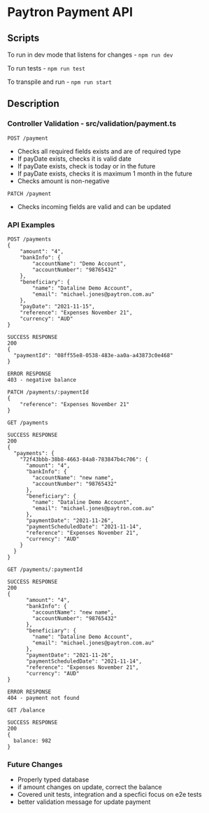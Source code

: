 # Paytron Payment API

## Scripts
To run in dev mode that listens for changes - `npm run dev`

To run tests - `npm run test`

To transpile and run - `npm run start`

## Description
### Controller Validation - src/validation/payment.ts

`POST /payment`
- Checks all required fields exists and are of required type
- If payDate exists, checks it is valid date
- If payDate exists, check is today or in the future
- If payDate exists, checks it is maximum 1 month in the future
- Checks amount is non-negative

`PATCH /payment`
- Checks incoming fields are valid and can be updated

### API Examples
```
POST /payments
{
    "amount": "4",
    "bankInfo": {
        "accountName": "Demo Account",
        "accountNumber": "98765432"
    },
	"beneficiary": {
        "name": "Dataline Demo Account",
        "email": "michael.jones@paytron.com.au"
    },
    "payDate": "2021-11-15",
    "reference": "Expenses November 21",
    "currency": "AUD"
}

SUCCESS RESPONSE
200 
{
  "paymentId": "08ff55e8-0538-483e-aa0a-a43873c0e468"
}

ERROR RESPONSE
403 - negative balance
```
```
PATCH /payments/:paymentId
{
    "reference": "Expenses November 21"
}
```
```
GET /payments

SUCCESS RESPONSE
200
{
  "payments": {
    "72f43bbb-38b8-4663-84a8-783847b4c706": {
      "amount": "4",
      "bankInfo": {
        "accountName": "new name",
        "accountNumber": "98765432"
      },
      "beneficiary": {
        "name": "Dataline Demo Account",
        "email": "michael.jones@paytron.com.au"
      },
      "paymentDate": "2021-11-26",
      "paymentScheduledDate": "2021-11-14",
      "reference": "Expenses November 21",
      "currency": "AUD"
    }
  }
}
```
```
GET /payments/:paymentId

SUCCESS RESPONSE
200
{
      "amount": "4",
      "bankInfo": {
        "accountName": "new name",
        "accountNumber": "98765432"
      },
      "beneficiary": {
        "name": "Dataline Demo Account",
        "email": "michael.jones@paytron.com.au"
      },
      "paymentDate": "2021-11-26",
      "paymentScheduledDate": "2021-11-14",
      "reference": "Expenses November 21",
      "currency": "AUD"
}

ERROR RESPONSE
404 - payment not found
```
```
GET /balance

SUCCESS RESPONSE
200 
{
  balance: 982
}
```

### Future Changes

- Properly typed database
- if amount changes on update, correct the balance
- Covered unit tests, integration and a specfici focus on e2e tests
- better validation message for update payment
